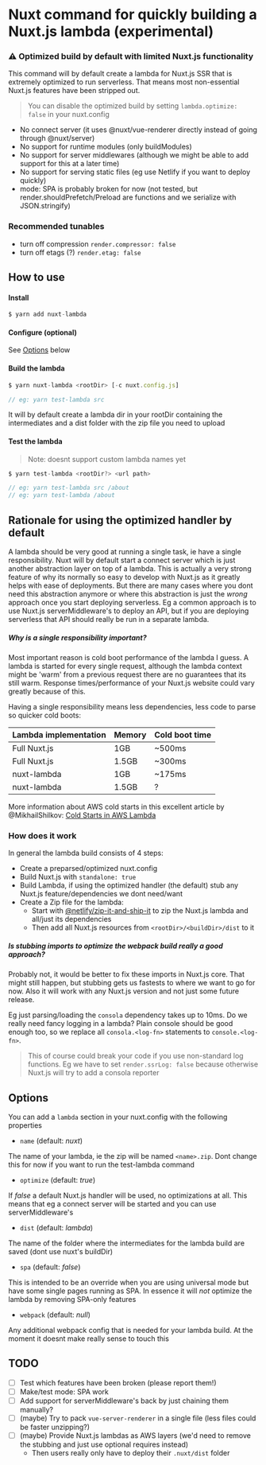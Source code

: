 # Nuxt command for quickly building a Nuxt.js lambda (experimental)

### :warning: Optimized build by default with limited Nuxt.js functionality

This command will by default create a lambda for Nuxt.js SSR that is extremely optimized to run serverless. That means most non-essential Nuxt.js features have been stripped out.

> You can disable the optimized build by setting `lambda.optimize: false` in your nuxt.config

- No connect server (it uses @nuxt/vue-renderer directly instead of going through @nuxt/server)
- No support for runtime modules (only buildModules)
- No support for server middlewares (although we might be able to add support for this at a later time)
- No support for serving static files (eg use Netlify if you want to deploy quickly)
- mode: SPA is probably broken for now (not tested, but render.shouldPrefetch/Preload are functions and we serialize with JSON.stringify)

### Recommended tunables

- turn off compression `render.compressor: false`
- turn off etags (?) `render.etag: false`

## How to use

#### Install
```js
$ yarn add nuxt-lambda
```

#### Configure (optional)

See [Options](#Options) below

#### Build the lambda
```js
$ yarn nuxt-lambda <rootDir> [-c nuxt.config.js]

// eg: yarn test-lambda src
```

It will by default create a lambda dir in your rootDir containing the intermediates and a dist folder with the zip file you need to upload

#### Test the lambda

> Note: doesnt support custom lambda names yet

```js
$ yarn test-lambda <rootDir?> <url path>

// eg: yarn test-lambda src /about
// eg: yarn test-lambda /about
```

## Rationale for using the optimized handler by default

A lambda should be very good at running a single task, ie have a single responsibility. Nuxt will by default start a connect server which is just another abstraction layer on top of a lambda. This is actually a very strong feature of why its normally so easy to develop with Nuxt.js as it greatly helps with ease of deployments. But there are many cases where you dont need this abstraction anymore or where this abstraction is just the _wrong_ approach once you start deploying serverless. Eg a common approach is to use Nuxt.js serverMiddleware's to deploy an API, but if you are deploying serverless that API should really be run in a separate lambda.

##### Why is a single responsibility important?

Most important reason is cold boot performance of the lambda I guess. A lambda is started for every single request, although the lambda context might be 'warm' from a previous request there are no guarantees that its still warm. Response times/performance of your Nuxt.js website could vary greatly because of this.

Having a single responsibility means less dependencies, less code to parse so quicker cold boots:

|Lambda implementation|Memory|Cold boot time|
|---|---|---|
|Full Nuxt.js|1GB|~500ms|
|Full Nuxt.js|1.5GB|~300ms|
|nuxt-lambda|1GB|~175ms|
|nuxt-lambda|1.5GB|?|

More information about AWS cold starts in this excellent article by @MikhailShilkov: [Cold Starts in AWS Lambda](https://mikhail.io/serverless/coldstarts/aws/)

### How does it work

In general the lambda build consists of 4 steps:

- Create a preparsed/optimized nuxt.config
- Build Nuxt.js with `standalone: true`
- Build Lambda, if using the optimized handler (the default) stub any Nuxt.js feature/dependencies we dont need/want
- Create a Zip file for the lambda:
  - Start with [@netlify/zip-it-and-ship-it](https://github.com/netlify/zip-it-and-ship-it) to zip the Nuxt.js lambda and all/just its dependencies
  - Then add all Nuxt.js resources from `<rootDir>/<buildDir>/dist` to it

##### Is stubbing imports to optimize the webpack build really a good approach?

Probably not, it would be better to fix these imports in Nuxt.js core. That might still happen, but stubbing gets us fastests to where we want to go for now. Also it will work with any Nuxt.js version and not just some future release.

Eg just parsing/loading the `consola` dependency takes up to 10ms. Do we really need fancy logging in a lambda? Plain console should be good enough too, so we replace all `consola.<log-fn>` statements to `console.<log-fn>`.

> This of course could break your code if you use non-standard log functions. Eg we have to set `render.ssrLog: false` because otherwise Nuxt.js will try to add a consola reporter

## Options

You can add a `lambda` section in your nuxt.config with the following properties

- `name` (default: _nuxt_)

The name of your lambda, ie the zip will be named `<name>.zip`. Dont change this for now if you want to run the test-lambda command

- `optimize` (default: _true_)

If _false_ a default Nuxt.js handler will be used, no optimizations at all. This means that eg a connect server will be started and you can use serverMiddleware's

- `dist` (default: _lambda_)

The name of the folder where the intermediates for the lambda build are saved (dont use nuxt's buildDir)

- `spa` (default: _false_)

This is intended to be an override when you are using universal mode but have some single pages running as SPA. In essence it will _not_ optimize the lambda by removing SPA-only features

- `webpack` (default: _null_)

Any additional webpack config that is needed for your lambda build. At the moment it doesnt make really sense to touch this

## TODO

- [ ] Test which features have been broken (please report them!)
- [ ] Make/test mode: SPA work
- [ ] Add support for serverMiddleware's back by just chaining them manually?
- [ ] (maybe) Try to pack `vue-server-renderer` in a single file (less files could be faster unzipping?)
- [ ] (maybe) Provide Nuxt.js lambdas as AWS layers (we'd need to remove the stubbing and just use optional requires instead)
   - Then users really only have to deploy their `.nuxt/dist` folder
